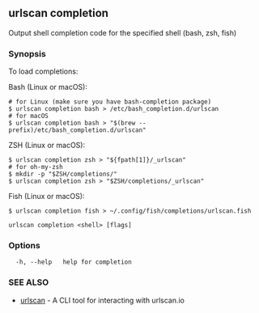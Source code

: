 ## urlscan completion

Output shell completion code for the specified shell (bash, zsh, fish)

### Synopsis

To load completions:

Bash (Linux or macOS):

    # for Linux (make sure you have bash-completion package)
    $ urlscan completion bash > /etc/bash_completion.d/urlscan
    # for macOS
    $ urlscan completion bash > "$(brew --prefix)/etc/bash_completion.d/urlscan"

ZSH (Linux or macOS):

    $ urlscan completion zsh > "${fpath[1]}/_urlscan"
    # for oh-my-zsh
    $ mkdir -p "$ZSH/completions/"
    $ urlscan completion zsh > "$ZSH/completions/_urlscan"

Fish (Linux or macOS):

    $ urlscan completion fish > ~/.config/fish/completions/urlscan.fish

```
urlscan completion <shell> [flags]
```

### Options

```
  -h, --help   help for completion
```

### SEE ALSO

* [urlscan](urlscan.md)	 - A CLI tool for interacting with urlscan.io

